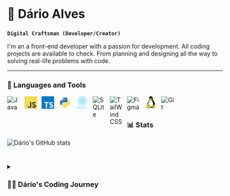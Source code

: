 # 🤿 Dário Alves

**`Digital Craftsman (Developer/Creator)`**

I'm an a front-end developer with a passion for development. All coding projects are available to check. From planning and designing all the way to solving real-life problems with code.

---

### 🧰 Languages and Tools

<img align="left" alt="Java" width="30px" style="padding-right:10px;" src="https://cdn.jsdelivr.net/gh/devicons/devicon/icons/java/java-original.svg"/>
<img align="left" alt="javascript" width="30px" style="padding-right:10px" src="https://raw.githubusercontent.com/devicons/devicon/master/icons/javascript/javascript-original.svg"/>
<img align="left" width="30px" 
alt="typescript"
style="padding-right:10px" src="https://raw.githubusercontent.com/devicons/devicon/master/icons/typescript/typescript-original.svg" />

<img align="left" width="30px" 
alt="typescript"
style="padding-right:10px"  src="https://raw.githubusercontent.com/devicons/devicon/master/icons/python/python-original.svg"/>

<img  align="left" width="30px" 
alt="typescript"
style="padding-right:10px" src="https://raw.githubusercontent.com/devicons/devicon/master/icons/react/react-original-wordmark.svg" alt="react"/>

<img align="left" width="30px" 
alt="SQLite"
style="padding-right:10px" src="https://www.vectorlogo.zone/logos/sqlite/sqlite-icon.svg"  />

<img  align="left" width="30px" 
alt="TailWindCSS"
style="padding-right:10px" src="https://www.vectorlogo.zone/logos/tailwindcss/tailwindcss-icon.svg" alt="tailwind"/>

<img align="left" width="30px" 
alt="Figma"
style="padding-right:10px" src="https://www.vectorlogo.zone/logos/figma/figma-icon.svg" />

<img align="left" width="30px" 
alt="Linux"
style="padding-right:10px" src="https://raw.githubusercontent.com/devicons/devicon/master/icons/linux/linux-original.svg" />

<img align="left" width="30px" 
alt="Git"
style="padding-right:10px" src="https://www.vectorlogo.zone/logos/git-scm/git-scm-icon.svg" />

</p>
<br />

#

#

### 📊 Stats

![Dário's GitHub stats](https://github-readme-streak-stats.herokuapp.com/?user=dariocostaalves&show_icons=true&theme=gruvbox)

<!-- ![GitHub Streak](https://streak-stats.demolab.com?user=ForrestKnight&theme=gruvbox&border_radius=4.5) -->

#

<details>
 <summary><h3>👨‍💻 Dário's Coding Journey</h3></summary>
   I am a passionate and highly skilled programmer with a technical background in Technologies and Information Systems Programming finished in 2021 and a degree in Information, Web, and Multimedia Technologies from the University of Maia. My six-month internship in web development honed my web development skills and ability to work in a fast-paced team environment. I have published my works on LinkedIn, have a background in tourism, and am proficient in Portuguese, English, and Spanish with strong communication and stress management skills gained from my experience in the tourism industry. I am confident in my ability to bring value to any organization. 2023 will be a good year for development.

[website]: https://dariocostaalves.github.io/dario-page/
